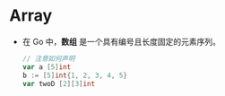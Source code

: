 # Array

- 在 Go 中，**数组** 是一个具有编号且长度固定的元素序列。

  ```go
  // 注意如何声明
  var a [5]int
  b := [5]int{1, 2, 3, 4, 5}
  var twoD [2][3]int
  ```

  